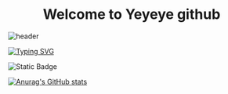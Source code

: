 <div align='center'>
  <h1>Welcome to Yeyeye github</h1>
</div>

![header](https://capsule-render.vercel.app/api?type=slice&color=gradient&height=300&section=header&text=This%20is%20Test&fontSize=90)

[![Typing SVG](https://readme-typing-svg.herokuapp.com?font=Fira+Code&weight=600&size=30&pause=1000&color=28FF60&random=false&width=435&lines=This+is+best+site+for+develop)](https://git.io/typing-svg)


![Static Badge](https://img.shields.io/badge/any_text_like-blue?label=test)

[![Anurag's GitHub stats](https://github-readme-stats.vercel.app/api?username=Yejun3941)](https://github.com/anuraghazra/github-readme-stats)
